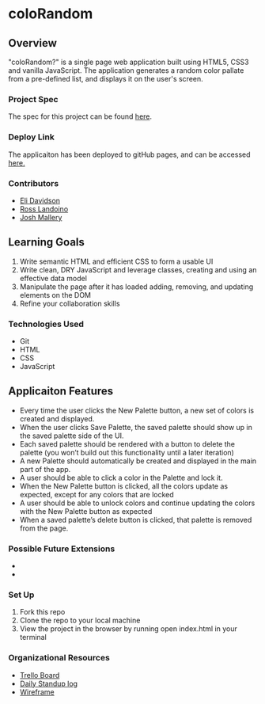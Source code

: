 # coloRandom
## Overview
"coloRandom?" is a single page web application built using HTML5, CSS3 and vanilla JavaScript. The application generates a random color pallate from a pre-defined list, and displays it on the user's screen. 

### Project Spec
The spec for this project can be found [here](https://frontend.turing.edu/projects/module-1/colorandom.html). 

### Deploy Link
The applicaiton has been deployed to gitHub pages, and can be accessed [here.](https://mrlandino.github.io/coloRandom/)

### Contributors
* [Eli Davidson](https://github.com/elleshadow)
* [Ross Landoino](https://github.com/mrlandino)
* [Josh Mallery](https://github.com/JoshMallery)
## Learning Goals
1. Write semantic HTML and efficient CSS to form a usable UI
2. Write clean, DRY JavaScript and leverage classes, creating and using an effective data model
3. Manipulate the page after it has loaded adding, removing, and updating elements on the DOM
4. Refine your collaboration skills

### Technologies Used
* Git 
* HTML
* CSS
* JavaScript

## Applicaiton Features

* Every time the user clicks the New Palette button, a new set of colors is created and displayed.
* When the user clicks Save Palette, the saved palette should show up in the saved palette side of the UI.
* Each saved palette should be rendered with a button to delete the palette (you won’t build out this functionality until a later iteration)
* A new Palette should automatically be created and displayed in the main part of the app.
* A user should be able to click a color in the Palette and lock it.
* When the New Palette button is clicked, all the colors update as expected, except for any colors that are locked
* A user should be able to unlock colors and continue updating the colors with the New Palette button as expected
* When a saved palette’s delete button is clicked, that palette is removed from the page.

### Possible Future Extensions

*    
*  

### Set Up

1. Fork this repo
2. Clone the repo to your local machine
3. View the project in the browser by running open index.html in your terminal

### Organizational Resources

* [Trello Board](https://trello.com/b/5f7bOsJP)
* [Daily Standup log](https://docs.google.com/spreadsheets/d/1AqghO_LYRzL5CAJPUYhsFuCuD4UwMjul1ma0CrAwEGg/edit?usp=sharing)
* [Wireframe](https://excalidraw.com/#json=vjMpAuR0qkpfWWc3EGIX9,XgPnvfgffnw4x66PR7i0BQ)
